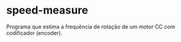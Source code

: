 # speed-measure
Programa que estima a frequência de rotação de um motor CC com codificador (encoder).
